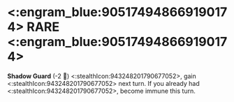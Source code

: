 # <:engram_blue:905174948669190174> RARE <:engram_blue:905174948669190174>

**Shadow Guard** (-2 :large_blue_diamond:) <:stealthIcon:943248201790677052>, gain <:stealthIcon:943248201790677052> next turn. If you already had <:stealthIcon:943248201790677052>, become immune this turn.
